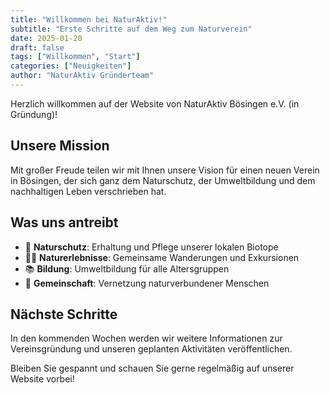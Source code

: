 ```yaml
---
title: "Willkommen bei NaturAktiv!"
subtitle: "Erste Schritte auf dem Weg zum Naturverein"
date: 2025-01-20
draft: false
tags: ["Willkommen", "Start"]
categories: ["Neuigkeiten"]
author: "NaturAktiv Gründerteam"
---
```


Herzlich willkommen auf der Website von NaturAktiv Bösingen e.V. (in Gründung)!

<!--more-->

## Unsere Mission

Mit großer Freude teilen wir mit Ihnen unsere Vision für einen neuen Verein in Bösingen, der sich ganz dem Naturschutz, der Umweltbildung und dem nachhaltigen Leben verschrieben hat.

## Was uns antreibt

- 🌱 **Naturschutz**: Erhaltung und Pflege unserer lokalen Biotope
- 🚶‍♂️ **Naturerlebnisse**: Gemeinsame Wanderungen und Exkursionen  
- 📚 **Bildung**: Umweltbildung für alle Altersgruppen
- 🤝 **Gemeinschaft**: Vernetzung naturverbundener Menschen

## Nächste Schritte

In den kommenden Wochen werden wir weitere Informationen zur Vereinsgründung und unseren geplanten Aktivitäten veröffentlichen.

Bleiben Sie gespannt und schauen Sie gerne regelmäßig auf unserer Website vorbei!